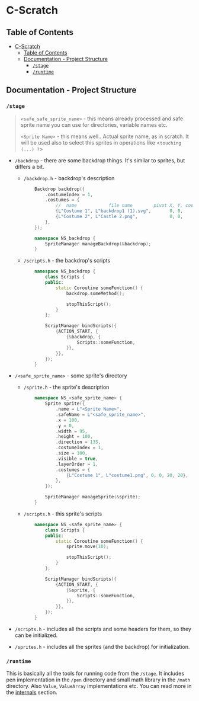 # C-Scratch

## Table of Contents

- [C-Scratch](#c-scratch)
  - [Table of Contents](#table-of-contents)
  - [Documentation - Project Structure](#documentation---project-structure)
    - [`/stage`](#stage)
    - [`/runtime`](#runtime)

## Documentation - Project Structure

### `/stage`

> `<safe_safe_sprite_name>` - this means already processed and safe sprite name you can use for directories, variable names etc.
>
> `<Sprite Name>` - this means well.. Actual sprite name, as in scratch. It will be used also to select this sprites in operations like <`touching (...) ?`>

- `/backdrop` - there are some backdrop things. It's similar to sprites, but differs a bit.
  - `/backdrop.h` - backdrop's description

    ```cpp
        Backdrop backdrop({ 
            .costumeIndex = 1,
            .costumes = {
                //  name            file name        pivot X, Y, costume width, height
                {L"Costume 1", L"backdrop1 (1).svg",       0, 0,           10,    20},
                {L"Costume 2", L"Castle 2.png",            0, 0,           10,    20},
            },
        });

        namespace NS_backdrop {
            SpriteManager manageBackdrop(&backdrop);
        }
    ```

  - `/scripts.h` - the backdrop's scripts

    ```cpp
        namespace NS_backdrop {
            class Scripts {
            public:
                static Coroutine someFunction() {
                    backdrop.someMethod();

                    stopThisScript();
                }
            };

            ScriptManager bindScripts({
                {ACTION_START, {
                    {&backdrop, {
                        Scripts::someFunction,
                    }},
                }},
            });
        }
    ```

- `/<safe_sprite_name>` - some sprite's directory

  - `/sprite.h` - the sprite's description

    ```cpp
        namespace NS_<safe_sprite_name> {
            Sprite sprite({
                .name = L"<Sprite Name>",
                .safeName = L"<safe_sprite_name>",
                .x = 100,
                .y = 0,
                .width = 95,
                .height = 100,
                .direction = 135,
                .costumeIndex = 1,
                .size = 100,
                .visible = true,
                .layerOrder = 1,
                .costumes = {
                    {L"Costume 1", L"costume1.png", 0, 0, 20, 20},
                },
            });

            SpriteManager manageSprite(&sprite);
        }
    ```

  - `/scripts.h` - this sprite's scripts

    ```cpp
        namespace NS_<safe_sprite_name> {
            class Scripts {
            public:
                static Coroutine someFunction() {
                    sprite.move(10);

                    stopThisScript();
                }
            };

            ScriptManager bindScripts({
                {ACTION_START, {
                    {&sprite, {
                        Scripts::someFunction,
                    }},
                }},
            });
        }
    ```

- `/scripts.h` - includes all the scripts and some headers for them, so they can be initialized.
- `/sprites.h` - includes all the sprites (and the backdrop) for initialization.

### `/runtime`

This is basically all the tools for running code from the `/stage`.
It includes pen implementation in the `/pen` directory and small math library in the `/math` directory. Also `Value`, `ValueArray` implementations etc. You can read more in the [internals](internals.md) section.

